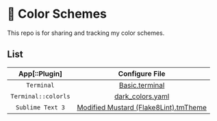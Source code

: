 <h1 id="color-schemes">🌈 Color Schemes</h1>
<p>This repo is for sharing and tracking my color schemes.</p>
<h2 id="list">List</h2>
<table>
<thead>
<tr class="header">
<th style="text-align: center;">App[::Plugin]</th>
<th style="text-align: center;">Configure File</th>
</tr>
</thead>
<tbody>
<tr class="odd">
<td style="text-align: center;"><code>Terminal</code></td>
<td style="text-align: center;"><a href="./Terminal/Basic.terminal">Basic.terminal</a></td>
</tr>
<tr class="even">
<td style="text-align: center;"><code>Terminal::colorls</code></td>
<td style="text-align: center;"><a href="./Terminal/colorls/dark_colors.yaml">dark_colors.yaml</a></td>
</tr>
<tr class="odd">
<td style="text-align: center;"><code>Sublime Text 3</code></td>
<td style="text-align: center;"><a href="./SublimeText3/Modified%20Mustard%20(Flake8Lint).tmTheme">Modified Mustard (Flake8Lint).tmTheme</a></td>
</tr>
</tbody>
</table>
